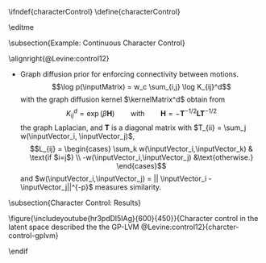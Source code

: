 \ifndef{characterControl}
\define{characterControl}

\editme

\subsection{Example: Continuous Character Control}


\alignright{@Levine:control12}
-   Graph diffusion prior for enforcing connectivity between motions.
    $$\log p(\inputMatrix) = w_c \sum_{i,j} \log K_{ij}^d$$ with the
    graph diffusion kernel $\kernelMatrix^d$ obtain from
    $$K_{ij}^d = \exp(\beta \mathbf{H})
    \qquad \text{with} \qquad \mathbf{H} = -\mathbf{T}^{-1/2} \mathbf{L} \mathbf{T}^{-1/2}$$
    the graph Laplacian, and $\mathbf{T}$ is a diagonal matrix with
    $T_{ii} = \sum_j w(\inputVector_i, \inputVector_j)$,
    $$L_{ij} = \begin{cases} \sum_k w(\inputVector_i,\inputVector_k) & \text{if $i=j$}
    \\
    -w(\inputVector_i,\inputVector_j) &\text{otherwise.}
    \end{cases}$$ and
    $w(\inputVector_i,\inputVector_j) = || \inputVector_i -  \inputVector_j||^{-p}$
    measures similarity.

\subsection{Character Control: Results}

\figure{\includeyoutube{hr3pdDl5IAg}{600}{450}}{Character control in the latent space described the the GP-LVM @Levine:control12}{charcter-control-gplvm}

\endif
